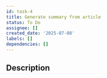 ```yaml
---
id: task-4
title: Generate summary from article
status: To Do
assignee: []
created_date: '2025-07-08'
labels: []
dependencies: []
---
```


## Description
